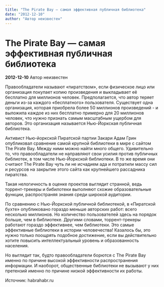 ```yaml
---
title: "The Pirate Bay — самая эффективная публичная библиотека"
date: "2012-12-10"
author: "Автор неизвестен"
---
```


# The Pirate Bay — самая эффективная публичная библиотека

**2012-12-10** Автор неизвестен

Правообладатели называют «пиратством», если физическое лицо или организация покупает копию произведения и выкладывает её бесплатно для миллионов человек. Предполагается, что автор теряет деньги из-за каждого «бесплатного» пользователя. Существует одна организация, которая приобрела более 50 миллионов произведений - и выложила каждое из них бесплатно примерно для 20 миллионов человек, что нужно признать самым масштабным ущербом для авторов. Это организация называется Нью-Йоркская публичная библиотека.

Активист Нью-йоркской Пиратской партии Закари Адам Грин опубликовал сравнение самой крупной библиотеки в мире с сайтом The Pirate Bay. Между ними можно найти много общего. Удивительно то, что правообладатели не направляют свои усилия против публичных библиотек, в том числе Нью-Йоркской библиотеки. В то же время они считают The Pirate Bay чуть ли не исчадием ада и потратили массу сил и ресурсов на закрытие этого сайта как крупнейшего рассадника пиратства.

Такая нелогичность в оценке проектов выглядит странной, ведь торрент-трекеры и бибилотеки выполняют схожие образовательные функции, распространяя знания среди широкой аудитории.

По сравнению с Нью-Йоркской публичной библиотекой, в «Пиратской бухте» опубликовано гораздо меньше авторских работ: всего несколько миллионов. Но количество пользователей здесь на порядок больше, чем в библиотеке. Другими словами, торрент-трекеры работают гораздо эффективнее, чем библиотеки. Это самые эффективные библиотеки в истории человечества! Казалось бы, это нужно только поощрять подобное достижение, если вы действительно хотите повысить интеллектуальный уровень и образованность населения.

Но выглядит так, будто правообладатели борются с The Pirate Bay именно по причине высокой эффективности распространения информации. И наоборот, общественные библиотеки не вызывают у них претензий именно по причине низкой эффективности их работы.

Источник: habrahabr.ru